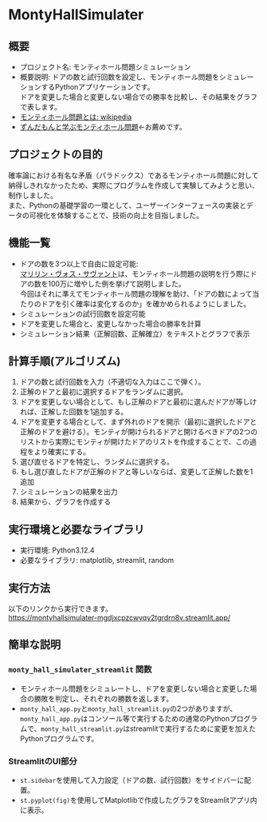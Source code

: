 # MontyHallSimulater
## 概要
* プロジェクト名: モンティホール問題シミュレーション
* 概要説明: ドアの数と試行回数を設定し、モンティホール問題をシミュレーションするPythonアプリケーションです。<br>
ドアを変更した場合と変更しない場合での勝率を比較し、その結果をグラフで表します。<br>
* [モンティホール問題とは: wikipedia](https://ja.wikipedia.org/wiki/%E3%83%A2%E3%83%B3%E3%83%86%E3%82%A3%E3%83%BB%E3%83%9B%E3%83%BC%E3%83%AB%E5%95%8F%E9%A1%8C)
* [ずんだもんと学ぶモンティホール問題](https://youtu.be/q9zvEhPznXE?list=PLJhSNTvUS4ZJNDN7Fw85oV0rmGfBqLfjc)←お薦めです。

## プロジェクトの目的
確率論における有名な矛盾（パラドックス）であるモンティホール問題に対して納得しきれなかったため、実際にプログラムを作成して実験してみようと思い、制作しました。<br>
また、Pythonの基礎学習の一環として、ユーザーインターフェースの実装とデータの可視化を体験することで、技術の向上を目指しました。

## 機能一覧
* ドアの数を3つ以上で自由に設定可能:<br>
[マリリン・ヴォス・サヴァント](https://ja.wikipedia.org/wiki/%E3%83%9E%E3%83%AA%E3%83%AA%E3%83%B3%E3%83%BB%E3%83%9C%E3%82%B9%E3%83%BB%E3%82%B5%E3%83%90%E3%83%B3%E3%83%88)は、モンティホール問題の説明を行う際にドアの数を100万に増やした例を挙げて説明しました。<br>
今回はそれに準えてモンティホール問題の理解を助け、「ドアの数によって当たりのドアを引く確率は変化するのか」を確かめられるようにしました。
* シミュレーションの試行回数を設定可能<br>
* ドアを変更した場合と、変更しなかった場合の勝率を計算
* シミュレーション結果（正解回数、正解確立）をテキストとグラフで表示

## 計算手順(アルゴリズム)
1. ドアの数と試行回数を入力（不適切な入力はここで弾く）。
2. 正解のドアと最初に選択するドアをランダムに選択。
3. ドアを変更しない場合として、もし正解のドアと最初に選んだドアが等しければ、正解した回数を1追加する。
4. ドアを変更する場合として、まず外れのドアを開示（最初に選択したドアと正解のドアを避ける）。モンティが開けられるドアと開けるべきドアの2つのリストから実際にモンティが開けたドアのリストを作成することで、この過程をより確実にする。
5. 選び直せるドアを特定し、ランダムに選択する。
6. もし選び直したドアが正解のドアと等しいならば、変更して正解した数を1追加
7. シミュレーションの結果を出力
8. 結果から、グラフを作成する

## 実行環境と必要なライブラリ
* 実行環境: Python3.12.4
* 必要なライブラリ: matplotlib, streamlit, random

## 実行方法
以下のリンクから実行できます。<br>
https://montyhallsimulater-mgdjxcpzcwyqy2tgrdrn8v.streamlit.app/

## 簡単な説明
### `monty_hall_simulater_streamlit` 関数
* モンティホール問題をシミュレートし、ドアを変更しない場合と変更した場合の勝敗を判定し、それぞれの勝数を返します。<br>
* `monty_hall_app.py`と`monty_hall_streamlit.py`の2つがありますが、`monty_hall_app.py`はコンソール等で実行するための通常のPythonプログラムで、`monty_hall_streamlit.py`はstreamlitで実行するために変更を加えたPythonプログラムです。
### StreamlitのUI部分
* `st.sidebar`を使用して入力設定（ドアの数、試行回数）をサイドバーに配置。
* `st.pyplot(fig)`を使用してMatplotlibで作成したグラフをStreamlitアプリ内に表示。